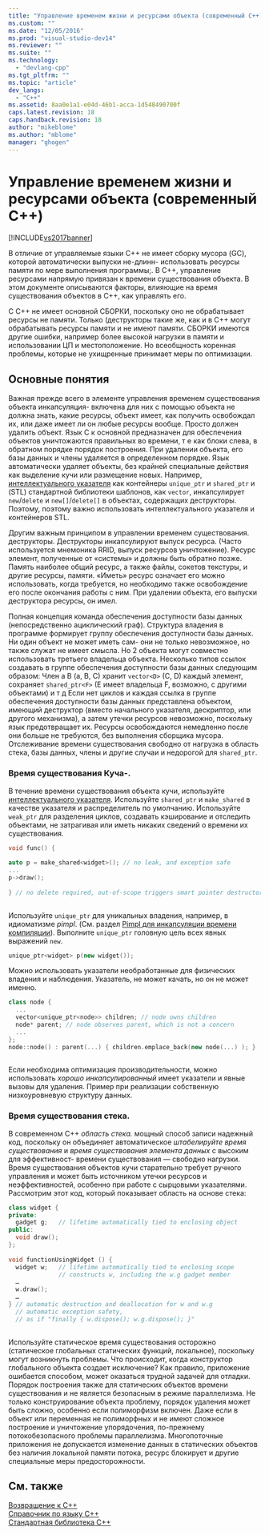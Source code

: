 ```yaml
---
title: "Управление временем жизни и ресурсами объекта (современный C++) | Microsoft Docs"
ms.custom: ""
ms.date: "12/05/2016"
ms.prod: "visual-studio-dev14"
ms.reviewer: ""
ms.suite: ""
ms.technology: 
  - "devlang-cpp"
ms.tgt_pltfrm: ""
ms.topic: "article"
dev_langs: 
  - "C++"
ms.assetid: 8aa0e1a1-e04d-46b1-acca-1d548490700f
caps.latest.revision: 18
caps.handback.revision: 18
author: "mikeblome"
ms.author: "mblome"
manager: "ghogen"
---
```

# Управление временем жизни и ресурсами объекта (современный C++)
[!INCLUDE[vs2017banner](../assembler/inline/includes/vs2017banner.md)]

В отличие от управляемые языки C\+\+ не имеет сборку мусора \(GC\), которой автоматически выпуски не\-длинн\- использовать ресурсы памяти по мере выполнения программы;.  В C\+\+, управление ресурсами напрямую привязан к времени существования объекта.  В этом документе описываются факторы, влияющие на время существования объектов в C\+\+, как управлять его.  
  
 C C\+\+ не имеет основной СБОРКИ, поскольку оно не обрабатывает ресурсы не памяти.  Только \(деструкторы такие же, как и в C\+\+ могут обрабатывать ресурсы памяти и не имеют памяти.  СБОРКИ имеются другие ошибки, например более высокой нагрузки в памяти и использовании ЦП и местоположение.  Но всеобщность коренная проблемы, которые не ухищренные принимает меры по оптимизации.  
  
## Основные понятия  
 Важная прежде всего в элементе управления временем существования объекта инкапсуляция\- включена для них с помощью объекта не должна знать, какие ресурсы, объект имеет, как получить освобождал их, или даже имеет ли он любые ресурсы вообще.  Просто должен удалить объект.  Язык C к основной предназначен для обеспечения объектов уничтожаются правильных во времени, т е как блоки слева, в обратном порядке порядок построения.  При удалении объекта, его базы данных и члены удаляется в определенном порядке.  Язык автоматически удаляет объекты, без крайней специальные действия как выделение кучи или размещение новых.  Например, [интеллектуального указателя](../cpp/smart-pointers-modern-cpp.md) как контейнеры `unique_ptr` и `shared_ptr` и \(STL\) стандартной библиотеки шаблонов, как `vector`, инкапсулирует `new`\/`delete` и `new[]`\/`delete[]` в объектах, содержащих деструкторы.  Поэтому, поэтому важно использовать интеллектуального указателя и контейнеров STL.  
  
 Другим важным принципом в управлении временем существования. деструкторы.  Деструкторы инкапсулируют выпуск ресурса.  \(Часто используется мнемоника RRID, выпуск ресурсов уничтожение\).  Ресурс элемент, полученные от «системы» и должны быть обратно позже.  Память наиболее общий ресурс, а также файлы, сокетов текстуры, и другие ресурсы, памяти. «Иметь» ресурс означает его можно использовать, когда требуется, но необходимо также освобождение его после окончания работы с ним.  При удалении объекта, его выпуски деструктора ресурсы, он имел.  
  
 Полная концепция команда обеспечения доступности базы данных \(непосредственно ациклический граф\).  Структура владения в программе формирует группу обеспечения доступности базы данных.  Ни один объект не может иметь сам\- они не только невозможное, но также служат не имеет смысла.  Но 2 объекта могут совместно использовать третьего владельца объекта.  Несколько типов ссылок создавать в группе обеспечения доступности базы данных следующим образом: Член a B \(a, B, C\) хранит `vector<D>` \(C, D\) каждый элемент, сохраняет `shared_ptr<F>` \(E имеет владельца F, возможно, с другими объектами\) и т д  Если нет циклов и каждая ссылка в группе обеспечения доступности базы данных представлена объектом, имеющий деструктор \(вместо начального указателя, дескриптор, или другого механизма\), а затем утечки ресурсов невозможно, поскольку язык предотвращает их.  Ресурсы освобождаются немедленно после они больше не требуются, без выполнения сборщика мусора.  Отслеживание времени существования свободно от нагрузка в область стека, базы данных, члены и другие случаи и недорогой для `shared_ptr`.  
  
### Время существования Куча\-.  
 В течение времени существования объекта кучи, используйте [интеллектуального указателя](../cpp/smart-pointers-modern-cpp.md).  Используйте `shared_ptr` и `make_shared` в качестве указателя и распределитель по умолчанию.  Используйте `weak_ptr` для разделения циклов, создавать кэширование и отследить объектами, не затрагивая или иметь никаких сведений о времени их существования.  
  
```cpp  
void func() {  
  
auto p = make_shared<widget>(); // no leak, and exception safe  
...  
p->draw();   
  
} // no delete required, out-of-scope triggers smart pointer destructor  
  
```  
  
 Используйте `unique_ptr` для уникальных владения, например, в идиоматизме *pimpl*. \(См. раздел [Pimpl для инкапсуляции времени компиляции](../cpp/pimpl-for-compile-time-encapsulation-modern-cpp.md)\). Выполните `unique_ptr` головную цель всех явных выражений `new`.  
  
```cpp  
unique_ptr<widget> p(new widget());  
```  
  
 Можно использовать указатели необработанные для физических владения и наблюдения.  Указатель, не может качать, но он не может именно.  
  
```cpp  
class node {  
  ...  
  vector<unique_ptr<node>> children; // node owns children  
  node* parent; // node observes parent, which is not a concern  
  ...  
};  
node::node() : parent(...) { children.emplace_back(new node(...) ); }  
  
```  
  
 Если необходима оптимизация производительности, можно использовать *хорошо инкапсулированный* имеет указатели и явные вызовы для удаления.  Пример при реализации собственную низкоуровневую структуру данных.  
  
### Время существования стека.  
 В современном C\+\+ *область стека.* мощный способ записи надежный код, поскольку он объединяет автоматическое *штабелируйте время существования* и *время существования элемента данных* с высоким для эффективност\- времени существования — свободно нагрузки.  Время существования объектов кучи старательно требует ручного управления и может быть источником утечки ресурсов и неэффективностей, особенно при работе с сырцовыми указателями.  Рассмотрим этот код, который показывает область на основе стека:  
  
```cpp  
class widget {  
private:  
  gadget g;   // lifetime automatically tied to enclosing object  
public:  
  void draw();  
};  
  
void functionUsingWidget () {  
  widget w;   // lifetime automatically tied to enclosing scope  
              // constructs w, including the w.g gadget member  
  …  
  w.draw();  
  …  
} // automatic destruction and deallocation for w and w.g  
  // automatic exception safety,   
  // as if "finally { w.dispose(); w.g.dispose(); }"  
  
```  
  
 Используйте статическое время существования осторожно \(статическое глобальных статических функций, локальное\), поскольку могут возникнуть проблемы.  Что происходит, когда конструктор глобального объекта создает исключение?  Как правило, приложение ошибается способом, может оказаться трудной задачей для отладки.  Порядок построения также для статических объектов времени существования и не является безопасным в режиме параллелизма.  Не только конструирование объекта проблему, порядок удаления может быть сложно, особенно если полиморфизм включен.  Даже если в объект или переменная не полиморфных и не имеют сложное построение и уничтожение упорядочения, по\-прежнему потокобезопасного проблемы параллелизма.  Многопоточные приложения не допускается изменение данных в статических объектов без наличия локальной памяти потока, ресурс блокирует и другие специальные меры предосторожности.  
  
## См. также  
 [Возвращение к C\+\+](../Topic/Welcome%20Back%20to%20C++%20\(Modern%20C++\).md)   
 [Справочник по языку C\+\+](../cpp/cpp-language-reference.md)   
 [Стандартная библиотека C\+\+](../standard-library/cpp-standard-library-reference.md)
